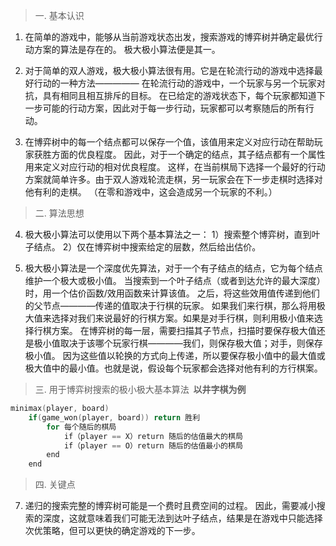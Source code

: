 > 一. 基本认识

 1. 在简单的游戏中，能够从当前游戏状态出发，搜索游戏的博弈树并确定最优行动方案的算法是存在的。
   极大极小算法便是其一。
   
 2. 对于简单的双人游戏，极大极小算法很有用。它是在轮流行动的游戏中选择最好行动的一种方法—————
   在轮流行动的游戏中，一个玩家与另一个玩家对抗，具有相同且相互排斥的目标。
   在已给定的游戏状态下，每个玩家都知道下一步可能的行动方案，因此对于每一步行动，玩家都可以考察随后的所有行动。
   
 3. 在博弈树中的每一个结点都可以保存一个值，该值用来定义对应行动在帮助玩家获胜方面的优良程度。
   因此，对于一个确定的结点，其子结点都有一个属性用来定义对应行动的相对优良程度。
   这样，在当前棋局下选择一个最好的行动方案就简单许多。由于双人游戏轮流走棋，另一玩家会在下一步走棋时选择对他有利的走棋。
   （在零和游戏中，这会造成另一个玩家的不利。）
   
> 二. 算法思想   

 4. 极大极小算法可以使用以下两个基本算法之一：
      1）搜索整个博弈树，直到叶子结点。
      2）仅在博弈树中搜索给定的层数，然后给出估价。
      
 5. 极大极小算法是一个深度优先算法，对于一个有子结点的结点，它为每个结点维护一个极大或极小值。
   当搜索到一个叶子结点（或者到达允许的最大深度）时，用一个估价函数/效用函数来计算该值。
   之后，将这些效用值传递到他们的父节点————传递的值取决于行棋的玩家。
   如果我们来行棋，那么将用极大值来选择对我们来说最好的行棋方案。如果是对手行棋，则利用极小值来选择行棋方案。
   在博弈树的每一层，需要扫描其子节点，扫描时要保存极大值还是极小值取决于该哪个玩家行棋————我们，则保存极大值；对手，则保存极小值。
   因为这些值以轮换的方式向上传递，所以要保存极小值中的最大值或极大值中的最小值。也就是说，假设每个玩家都会选择对他有利的方行棋案。
 
> 三. 用于博弈树搜索的极小极大基本算法<b>&#160;&#160;以井字棋为例</b>
```cpp
minimax(player, board)
    if(game_won(player, board)) return 胜利
        for 每个随后的棋局
            if（player == X）return 随后的估值最大的棋局
            if（player == O）return 随后的估值最小的棋局
        end
    end
```
> 四. 关键点
        
 7. 递归的搜索完整的博弈树可能是一个费时且费空间的过程。
   因此，需要减小搜索的深度，这就意味着我们可能无法到达叶子结点，结果是在游戏中只能选择次优策略，但可以更快的确定游戏的下一步。
   
   
   
   
